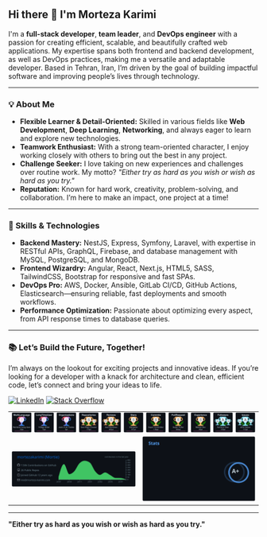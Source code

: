 ## Hi there 👋 I'm Morteza Karimi

I'm a **full-stack developer**, **team leader**, and **DevOps engineer** with a passion for creating efficient, scalable, and beautifully crafted web applications. My expertise spans both frontend and backend development, as well as DevOps practices, making me a versatile and adaptable developer. Based in Tehran, Iran, I’m driven by the goal of building impactful software and improving people’s lives through technology.

---

### 💡 About Me
- **Flexible Learner & Detail-Oriented:** Skilled in various fields like **Web Development**, **Deep Learning**, **Networking**, and always eager to learn and explore new technologies.
- **Teamwork Enthusiast:** With a strong team-oriented character, I enjoy working closely with others to bring out the best in any project.
- **Challenge Seeker:** I love taking on new experiences and challenges over routine work. My motto? *"Either try as hard as you wish or wish as hard as you try."*
- **Reputation:** Known for hard work, creativity, problem-solving, and collaboration. I’m here to make an impact, one project at a time!

---

### 🚀 Skills & Technologies
- **Backend Mastery:** NestJS, Express, Symfony, Laravel, with expertise in RESTful APIs, GraphQL, Firebase, and database management with MySQL, PostgreSQL, and MongoDB.
- **Frontend Wizardry:** Angular, React, Next.js, HTML5, SASS, TailwindCSS, Bootstrap for responsive and fast SPAs.
- **DevOps Pro:** AWS, Docker, Ansible, GitLab CI/CD, GitHub Actions, Elasticsearch—ensuring reliable, fast deployments and smooth workflows.
- **Performance Optimization:** Passionate about optimizing every aspect, from API response times to database queries.

---

### 📚 Let’s Build the Future, Together!
I’m always on the lookout for exciting projects and innovative ideas. If you’re looking for a developer with a knack for architecture and clean, efficient code, let’s connect and bring your ideas to life.

[![LinkedIn](https://img.shields.io/badge/LinkedIn-blue?style=flat-square&logo=linkedin&logoColor=white&link=https://www.linkedin.com/in/mortezakarimi/)](https://www.linkedin.com/in/morteza-karimi-com/)
[![Stack Overflow](https://img.shields.io/badge/Stack%20Overflow-F58025?style=flat-square&logo=stackoverflow&logoColor=white&link=https://stackoverflow.com/users/3307768/mortie)](https://stackoverflow.com/users/3307768/mortie)

<table>
  <tr>
    <td colspan="2" align="center">
      <img src="./github-profile-trophy/github-profile-trophy.svg" alt="github-profile-trophy"/>
    </td>
  </tr>
  <tr>
    <td>
      <img style="flex: 50%;" src="./profile-summary-card-output/github_dark/0-profile-details.svg" alt="profile-summary-card-output"/>
    </td>
    <td>
      <img style="flex: 50%;" src="./readme-states/readme-states.svg" alt="readme-states"/>
    </td>
  </tr>
</table>

---

**"Either try as hard as you wish or wish as hard as you try."**
